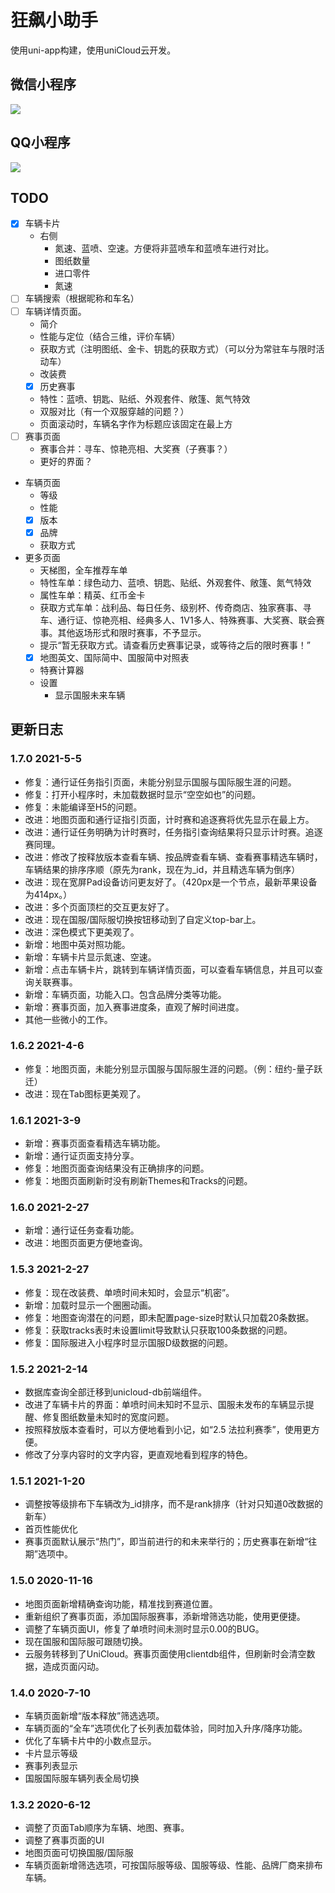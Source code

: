 # 狂飙小助手

使用uni-app构建，使用uniCloud云开发。

## 微信小程序

![](https://cdn.jsdelivr.net/gh/WalterBrightHub/image-hosting/20200612165059.jpg)
## QQ小程序

![](https://cdn.jsdelivr.net/gh/WalterBrightHub/image-hosting/20200612171026.png)

## TODO
+ [x] 车辆卡片
  + 右侧
    + 氮速、蓝喷、空速。方便将非蓝喷车和蓝喷车进行对比。
    + 图纸数量
    + 进口零件
    + 氮速
+ [ ] 车辆搜索（根据昵称和车名）
+ [ ] 车辆详情页面。
  + 简介
  + 性能与定位（结合三维，评价车辆）
  + 获取方式（注明图纸、金卡、钥匙的获取方式）（可以分为常驻车与限时活动车）
  + 改装费
  + [x] 历史赛事
  + 特性：蓝喷、钥匙、贴纸、外观套件、敞篷、氮气特效
  + 双服对比（有一个双服穿越的问题？）
  + 页面滚动时，车辆名字作为标题应该固定在最上方
+ [ ] 赛事页面
  + 赛事合并：寻车、惊艳亮相、大奖赛（子赛事？）
  + 更好的界面？
+ 车辆页面
  + 等级
  + 性能
  + [x] 版本
  + [x] 品牌
  + 获取方式
+ 更多页面
  + 天梯图，全车推荐车单
  + 特性车单：绿色动力、蓝喷、钥匙、贴纸、外观套件、敞篷、氮气特效
  + 属性车单：精英、红币金卡
  + 获取方式车单：战利品、每日任务、级别杯、传奇商店、独家赛事、寻车、通行证、惊艳亮相、经典多人、1V1多人、特殊赛事、大奖赛、联会赛事。其他返场形式和限时赛事，不予显示。
  + 提示“暂无获取方式。请查看历史赛事记录，或等待之后的限时赛事！”
  + [x] 地图英文、国际简中、国服简中对照表
  + 特赛计算器
  + 设置
    + 显示国服未来车辆

## 更新日志

### 1.7.0 2021-5-5

+ 修复：通行证任务指引页面，未能分别显示国服与国际服生涯的问题。
+ 修复：打开小程序时，未加载数据时显示“空空如也”的问题。
+ 修复：未能编译至H5的问题。
+ 改进：地图页面和通行证指引页面，计时赛和追逐赛将优先显示在最上方。
+ 改进：通行证任务明确为计时赛时，任务指引查询结果将只显示计时赛。追逐赛同理。
+ 改进：修改了按释放版本查看车辆、按品牌查看车辆、查看赛事精选车辆时，车辆结果的排序序顺（原先为rank，现在为_id，并且精选车辆为倒序）
+ 改进：现在宽屏Pad设备访问更友好了。（420px是一个节点，最新苹果设备为414px。）
+ 改进：多个页面顶栏的交互更友好了。
+ 改进：现在国服/国际服切换按钮移动到了自定义top-bar上。
+ 改进：深色模式下更美观了。
+ 新增：地图中英对照功能。
+ 新增：车辆卡片显示氮速、空速。
+ 新增：点击车辆卡片，跳转到车辆详情页面，可以查看车辆信息，并且可以查询关联赛事。
+ 新增：车辆页面，功能入口。包含品牌分类等功能。
+ 新增：赛事页面，加入赛事进度条，直观了解时间进度。
+ 其他一些微小的工作。

### 1.6.2 2021-4-6

+ 修复：地图页面，未能分别显示国服与国际服生涯的问题。（例：纽约-量子跃迁）
+ 改进：现在Tab图标更美观了。

### 1.6.1 2021-3-9

+ 新增：赛事页面查看精选车辆功能。
+ 新增：通行证页面支持分享。
+ 修复：地图页面查询结果没有正确排序的问题。
+ 修复：地图页面刷新时没有刷新Themes和Tracks的问题。

### 1.6.0 2021-2-27

+ 新增：通行证任务查看功能。
+ 改进：地图页面更方便地查询。

### 1.5.3 2021-2-27

+ 修复：现在改装费、单喷时间未知时，会显示“机密”。
+ 新增：加载时显示一个圈圈动画。
+ 修复：地图查询潜在的问题，即未配置page-size时默认只加载20条数据。
+ 修复：获取tracks表时未设置limit导致默认只获取100条数据的问题。
+ 修复：国际服进入小程序时显示国服D级数据的问题。

### 1.5.2 2021-2-14

+ 数据库查询全部迁移到unicloud-db前端组件。
+ 改进了车辆卡片的界面：单喷时间未知时不显示、国服未发布的车辆显示提醒、修复图纸数量未知时的宽度问题。
+ 按照释放版本查看时，可以方便地看到小记，如“2.5 法拉利赛季”，使用更方便。
+ 修改了分享内容时的文字内容，更直观地看到程序的特色。

### 1.5.1 2021-1-20

+ 调整按等级排布下车辆改为_id排序，而不是rank排序（针对只知道0改数据的新车）
+ 首页性能优化
+ 赛事页面默认展示“热门”，即当前进行的和未来举行的；历史赛事在新增“往期”选项中。

### 1.5.0 2020-11-16

+ 地图页面新增精确查询功能，精准找到赛道位置。
+ 重新组织了赛事页面，添加国际服赛事，添新增筛选功能，使用更便捷。
+ 调整了车辆页面UI，修复了单喷时间未测时显示0.00的BUG。
+ 现在国服和国际服可跟随切换。
+ 云服务转移到了UniCloud。赛事页面使用clientdb组件，但刷新时会清空数据，造成页面闪动。

### 1.4.0 2020-7-10

+ 车辆页面新增“版本释放”筛选选项。
+ 车辆页面的“全车”选项优化了长列表加载体验，同时加入升序/降序功能。
+ 优化了车辆卡片中的小数点显示。
+ 卡片显示等级
+ 赛事列表显示
+ 国服国际服车辆列表全局切换

### 1.3.2 2020-6-12

+ 调整了页面Tab顺序为车辆、地图、赛事。
+ 调整了赛事页面的UI
+ 地图页面可切换国服/国际服
+ 车辆页面新增筛选选项，可按国际服等级、国服等级、性能、品牌厂商来排布车辆。